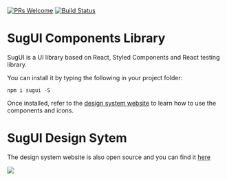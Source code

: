 [![PRs Welcome](https://img.shields.io/badge/PRs-welcome-brightgreen.svg)](http://makeapullrequest.com)
[![Build Status](https://travis-ci.org/gazpachu/sugui.svg?branch=master)](https://travis-ci.org/gazpachu/sugui)

# SugUI Components Library

SugUI is a UI library based on React, Styled Components and React testing library.

You can install it by typing the following in your project folder:

`npm i sugui -S`

Once installed, refer to the [design system website](https://gazpachu.github.io/sugui-design-system/) to learn how to use the components and icons.

# SugUI Design Sytem

The design system website is also open source and you can find it [here](https://github.com/gazpachu/sugui-design-system/)

![](https://gazpachu.github.io/sugui-design-system/img/screenshot.jpg)
